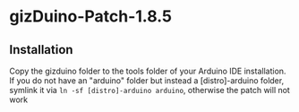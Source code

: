 # gizDuino-Patch-1.8.5

## Installation

Copy the gizduino folder to the tools folder of your Arduino IDE installation. If you do not have an "arduino" folder but instead a [distro]-arduino folder, symlink it via `ln -sf [distro]-arduino arduino`, otherwise the patch will not work
